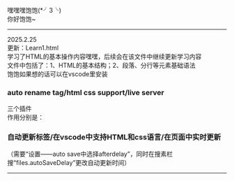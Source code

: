 嘿嘿嘿饱饱(*╯3╰)
<br>你好饱饱~<hr>

2025.2.25<br>
更新：Learn1.html<br>
学习了HTML的基本操作内容嘿嘿，后续会在该文件中继续更新学习内容<br>
文件中包括了：1、HTML的基本结构；2、段落、分行等元素基础语法<br>
饱饱如果想的话可以在vscode里安装<h3>auto rename tag/html css support/live server</h3>三个插件<br>
作用分别是：<h3>自动更新标签/在vscode中支持HTML和css语言/在页面中实时更新</h3>（需要“设置——auto save中选择afterdelay”，同时在搜素栏搜“files.autoSaveDelay”更改自动更新时间）<hr>
